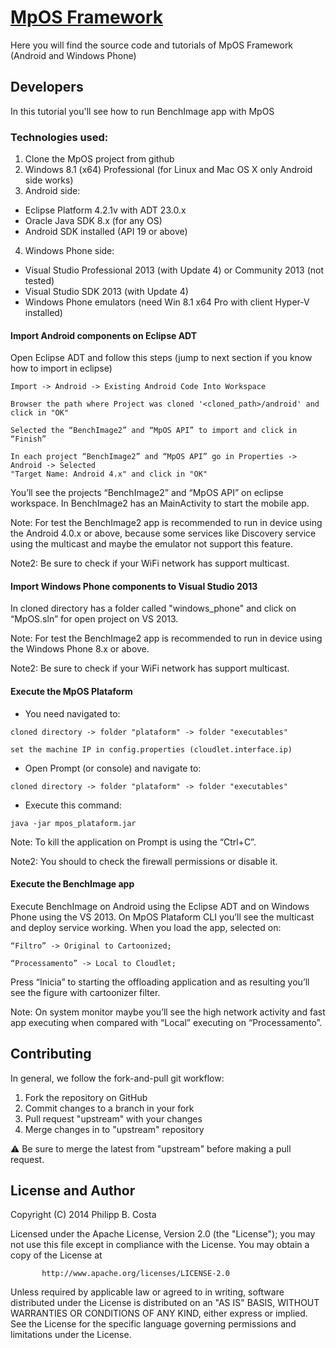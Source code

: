 [MpOS Framework](http://mpos.great.ufc.br)
====================================================================

Here you will find the source code and tutorials of MpOS Framework (Android and Windows Phone)

## Developers

In this tutorial you'll see how to run BenchImage app with MpOS

### Technologies used:

1. Clone the MpOS project from github
2. Windows 8.1 (x64) Professional (for Linux and Mac OS X only Android side works)
3. Android side:
  * Eclipse Platform 4.2.1v with ADT 23.0.x
  * Oracle Java SDK 8.x (for any OS)
  * Android SDK installed (API 19 or above)
4. Windows Phone side:
  * Visual Studio Professional 2013 (with Update 4) or Community 2013 (not tested)
  * Visual Studio SDK 2013 (with Update 4)
  * Windows Phone emulators (need Win 8.1 x64 Pro with client Hyper-V installed)


#### Import Android components on Eclipse ADT

Open Eclipse ADT and follow this steps (jump to next section if you know how to import in eclipse)

```
Import -> Android -> Existing Android Code Into Workspace
```
```
Browser the path where Project was cloned '<cloned_path>/android' and click in "OK"
```
```
Selected the “BenchImage2” and “MpOS API” to import and click in “Finish”
```
```
In each project “BenchImage2” and “MpOS API” go in Properties -> Android -> Selected 
"Target Name: Android 4.x" and click in "OK"
```

You’ll see the projects “BenchImage2” and “MpOS API” on eclipse workspace. In BenchImage2 has an MainActivity to start the mobile app. 

Note: For test the BenchImage2 app is recommended to run in device using the Android 4.0.x or above, because some services like Discovery service using the multicast and maybe the emulator not support this feature. 

Note2: Be sure to check if your WiFi network has support multicast.


#### Import Windows Phone components to Visual Studio 2013

In cloned directory has a folder called "windows_phone" and click on “MpOS.sln” for open project on VS 2013.

Note: For test the BenchImage2 app is recommended to run in device using the Windows Phone 8.x or above. 

Note2: Be sure to check if your WiFi network has support multicast.


#### Execute the MpOS Plataform

* You need navigated to:

```
cloned directory -> folder "plataform" -> folder "executables"
```
```
set the machine IP in config.properties (cloudlet.interface.ip)
```

* Open Prompt (or console) and navigate to: 

```
cloned directory -> folder "plataform" -> folder "executables"
```

* Execute this command:

```
java -jar mpos_plataform.jar
```

Note: To kill the application on Prompt is using the “Ctrl+C”.

Note2: You should to check the firewall permissions or disable it. 


#### Execute the BenchImage app

Execute BenchImage on Android using the Eclipse ADT and on Windows Phone using the VS 2013. On MpOS Plataform CLI you’ll see the multicast and deploy service working. When you load the app, selected on: 

```
“Filtro” -> Original to Cartoonized;
```
```
“Processamento” -> Local to Cloudlet; 
```

Press “Inicia” to starting the offloading application and as resulting you’ll see the figure with cartoonizer filter.

Note: On system monitor maybe you’ll see the high network activity and fast app executing when compared with “Local” executing on “Processamento”.



Contributing
-------
In general, we follow the fork-and-pull git workflow:

1. Fork the repository on GitHub
2. Commit changes to a branch in your fork
3. Pull request "upstream" with your changes
4. Merge changes in to "upstream" repository

:warning: Be sure to merge the latest from "upstream" before making a pull request.



License and Author
-------
Copyright (C) 2014 Philipp B. Costa

   Licensed under the Apache License, Version 2.0 (the "License");
   you may not use this file except in compliance with the License.
   You may obtain a copy of the License at
```
       http://www.apache.org/licenses/LICENSE-2.0
```
   Unless required by applicable law or agreed to in writing, software
   distributed under the License is distributed on an "AS IS" BASIS,
   WITHOUT WARRANTIES OR CONDITIONS OF ANY KIND, either express or implied.
   See the License for the specific language governing permissions and
   limitations under the License.
